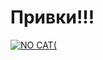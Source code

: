 # Привки!!!

[![NO CAT(][1]][1]

[1]: https://github.com/JollyFoxy/JollyFoxy/blob/main/ezgif-3-1d64171235.gif
